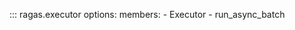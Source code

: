 ::: ragas.executor
    options:
        members:
            - Executor
            - run_async_batch
